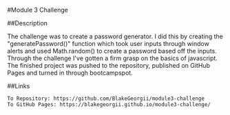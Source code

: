 #Module 3 Challenge

##Description

The challenge was to create a password generator. I did this by creating the "generatePassword()" function which took user inputs through window alerts and used Math.random() to create a password based off the inputs. Through the challenge I've gotten a firm grasp on the basics of javascript. The finished project was pushed to the repository, published on GitHub Pages and turned in through bootcampspot.

##Links

    To Repository: https://github.com/BlakeGeorgii/module3-challenge
    To GitHub Pages: https://blakegeorgii.github.io/module3-challenge/


